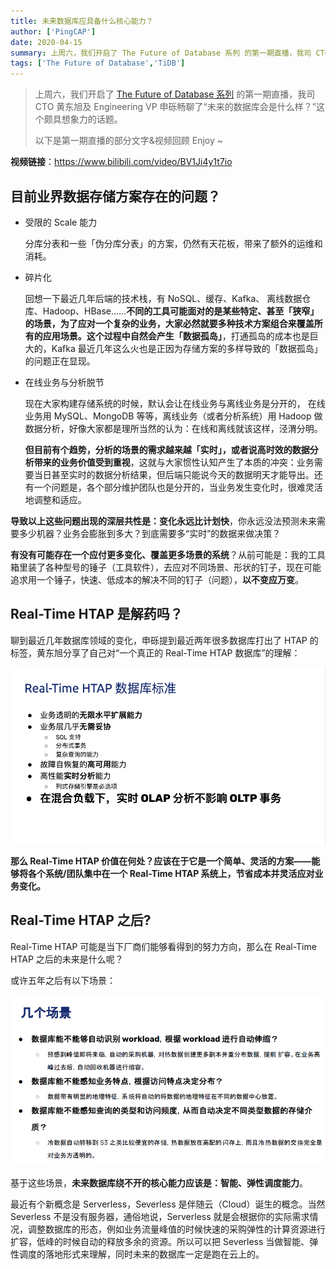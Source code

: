 ```yaml
---
title: 未来数据库应具备什么核心能力？
author: ['PingCAP']
date: 2020-04-15
summary: 上周六，我们开启了 The Future of Database 系列 的第一期直播，我司 CTO 黄东旭及 Engineering VP 申砾畅聊了“未来的数据库会是什么样？”这个颇具想象力的话题。这是第一期直播的部分文字&视频回顾。
tags: ['The Future of Database','TiDB']
---
```

>上周六，我们开启了 [The Future of Database 系列](https://mp.weixin.qq.com/s/SiAO0_RcKw2edJj-B8Yu6A) 的第一期直播，我司 CTO 黄东旭及 Engineering VP 申砾畅聊了“未来的数据库会是什么样？”这个颇具想象力的话题。
>
>以下是第一期直播的部分文字&视频回顾 Enjoy ~

**视频链接**：<https://www.bilibili.com/video/BV1Ji4y1t7io>

## 目前业界数据存储方案存在的问题？

* 受限的 Scale 能力

	分库分表和一些「伪分库分表」的方案，仍然有天花板，带来了额外的运维和消耗。

* 碎片化

	回想一下最近几年后端的技术栈，有 NoSQL、缓存、Kafka、 离线数据仓库、Hadoop、HBase……**不同的工具可能面对的是某些特定、甚至「狭窄」的场景，为了应对一个复杂的业务，大家必然就要多种技术方案组合来覆盖所有的应用场景。这个过程中自然会产生「数据孤岛」**，打通孤岛的成本也是巨大的，Kafka 最近几年这么火也是正因为存储方案的多样导致的「数据孤岛」的问题正在显现。
	
* 在线业务与分析脱节

	现在大家构建存储系统的时候，默认会让在线业务与离线业务是分开的， 在线业务用 MySQL、MongoDB 等等，离线业务（或者分析系统）用 Hadoop 做数据分析，好像大家都是理所当然的认为：在线和离线就该这样，泾渭分明。
	
	**但目前有个趋势，分析的场景的需求越来越「实时」，或者说高时效的数据分析带来的业务价值受到重视**，这就与大家惯性认知产生了本质的冲突：业务需要当日甚至实时的数据分析结果，但后端只能说今天的数据明天才能导出。还有一个问题是，各个部分维护团队也是分开的，当业务发生变化时，很难灵活地调整和适应。
	
**导致以上这些问题出现的深层共性是：变化永远比计划快**，你永远没法预测未来需要多少机器？业务会膨胀到多大？到底需要多“实时”的数据来做决策？

**有没有可能存在一个应付更多变化、覆盖更多场景的系统**？从前可能是：我的工具箱里装了各种型号的锤子（工具软件），去应对不同场景、形状的钉子，现在可能追求用一个锤子，快速、低成本的解决不同的钉子（问题），**以不变应万变**。

## Real-Time HTAP 是解药吗？

聊到最近几年数据库领域的变化，申砾提到最近两年很多数据库打出了 HTAP 的标签，黄东旭分享了自己对“一个真正的 Real-Time HTAP 数据库”的理解：

![1-real-time-htap](media/core-competence-of-future-database/1-real-time-htap.png)

**那么 Real-Time HTAP 价值在何处？应该在于它是一个简单、灵活的方案——能够将各个系统/团队集中在一个 Real-Time HTAP 系统上，节省成本并灵活应对业务变化。**

## Real-Time HTAP 之后?

Real-Time HTAP  可能是当下厂商们能够看得到的努力方向，那么在 Real-Time HTAP 之后的未来是什么呢？

或许五年之后有以下场景：

![2-several-scenes](media/core-competence-of-future-database/2-several-scenes.png)

基于这些场景，**未来数据库绕不开的核心能力应该是：智能、弹性调度能力**。

最近有个新概念是 Serverless，Severless 是伴随云（Cloud）诞生的概念。当然 Severless 不是没有服务器，通俗地说，Serverless 就是会根据你的实际需求情况，调整数据库的形态，例如业务流量峰值的时候快速的采购弹性的计算资源进行扩容，低峰的时候自动的释放多余的资源。所以可以把 Severless 当做智能、弹性调度的落地形式来理解，同时未来的数据库一定是跑在云上的。